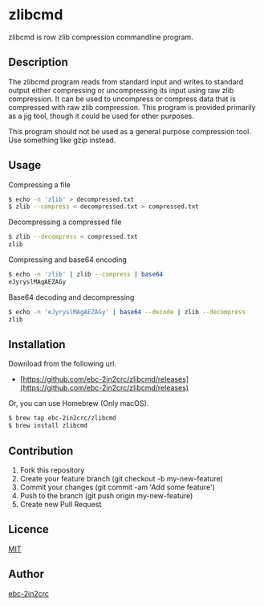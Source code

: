 zlibcmd
=======

zlibcmd is row zlib compression commandline program.

## Description

The zlibcmd program reads from standard input and writes to standard output either compressing or uncompressing its input using raw zlib compression. It can be used to uncompress or compress data that is compressed with raw zlib compression. This program is provided primarily as a jig tool, though it could be used for other purposes.

This program should not be used as a general purpose compression tool. Use something like gzip instead.

## Usage

Compressing a file

```sh
$ echo -n 'zlib' > decompressed.txt
$ zlib --compress < decompressed.txt > compressed.txt
```

Decompressing a compressed file

```sh
$ zlib --decompress < compressed.txt
zlib
```

Compressing and base64 encoding

```sh
$ echo -n 'zlib' | zlib --compress | base64
eJyryslMAgAEZAGy
```

Base64 decoding and decompressing

```sh
$ echo -n 'eJyryslMAgAEZAGy' | base64 --decode | zlib --decompress
zlib
```

## Installation

Download from the following url.

- [https://github.com/ebc-2in2crc/zlibcmd/releases](https://github.com/ebc-2in2crc/zlibcmd/releases)

Or, you can use Homebrew (Only macOS).

```sh
$ brew tap ebc-2in2crc/zlibcmd
$ brew install zlibcmd
```

## Contribution

1. Fork this repository
2. Create your feature branch (git checkout -b my-new-feature)
3. Commit your changes (git commit -am 'Add some feature')
4. Push to the branch (git push origin my-new-feature)
5. Create new Pull Request

## Licence

[MIT](https://github.com/ebc-2in2crc/zlib-flate/blob/master/LICENCE)

## Author

[ebc-2in2crc](https://github.com/ebc-2in2crc)
